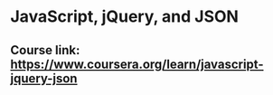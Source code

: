 # JavaScript, jQuery, and JSON

  
  
  ## Course link: https://www.coursera.org/learn/javascript-jquery-json
